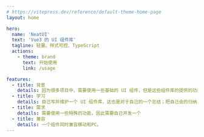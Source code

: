 ```yaml
---
# https://vitepress.dev/reference/default-theme-home-page
layout: home

hero:
  name: 'NeatUI'
  text: 'Vue3 的 UI 组件库'
  tagline: 轻量、样式可控、TypeScript
  actions:
    - theme: brand
      text: 开始使用
      link: /usage

features:
  - title: 背景
    details: 因为很多项目中，需要使用一些基础的 UI 组件，但是这些组件库的提供的功能太过繁杂但我只取其中一瓢，为了一瓢水而引入江河有点不划算
  - title: 学习
    details: 自己写并维护一个 UI 组件库，这也是对于自己的一个总结；把自己会的归纳总结为一个组件
  - title: 需求
    details: 需要使用一些特殊的功能，因此需要自己开发一个
  - title: 兼容
    details: 一个组件同时兼容移动和PC。
---
```

